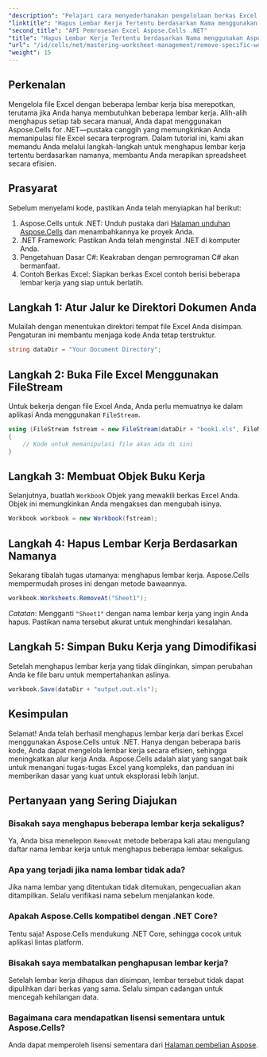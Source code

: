 ```yaml
---
"description": "Pelajari cara menyederhanakan pengelolaan berkas Excel Anda dengan Aspose.Cells untuk .NET. Panduan ini memandu Anda melalui langkah-langkah untuk menghapus lembar kerja tertentu berdasarkan nama secara terprogram, menghemat waktu dan menjaga spreadsheet Anda tetap teratur."
"linktitle": "Hapus Lembar Kerja Tertentu berdasarkan Nama menggunakan Aspose.Cells"
"second_title": "API Pemrosesan Excel Aspose.Cells .NET"
"title": "Hapus Lembar Kerja Tertentu berdasarkan Nama menggunakan Aspose.Cells"
"url": "/id/cells/net/mastering-worksheet-management/remove-specific-worksheets-by-name/"
"weight": 15
---
```


## Perkenalan

Mengelola file Excel dengan beberapa lembar kerja bisa merepotkan, terutama jika Anda hanya membutuhkan beberapa lembar kerja. Alih-alih menghapus setiap tab secara manual, Anda dapat menggunakan Aspose.Cells for .NET—pustaka canggih yang memungkinkan Anda memanipulasi file Excel secara terprogram. Dalam tutorial ini, kami akan memandu Anda melalui langkah-langkah untuk menghapus lembar kerja tertentu berdasarkan namanya, membantu Anda merapikan spreadsheet secara efisien.

## Prasyarat

Sebelum menyelami kode, pastikan Anda telah menyiapkan hal berikut:

1. Aspose.Cells untuk .NET: Unduh pustaka dari [Halaman unduhan Aspose.Cells](https://releases.aspose.com/cells/net/) dan menambahkannya ke proyek Anda.
2. .NET Framework: Pastikan Anda telah menginstal .NET di komputer Anda.
3. Pengetahuan Dasar C#: Keakraban dengan pemrograman C# akan bermanfaat.
4. Contoh Berkas Excel: Siapkan berkas Excel contoh berisi beberapa lembar kerja yang siap untuk berlatih.

## Langkah 1: Atur Jalur ke Direktori Dokumen Anda

Mulailah dengan menentukan direktori tempat file Excel Anda disimpan. Pengaturan ini membantu menjaga kode Anda tetap terstruktur.

```csharp
string dataDir = "Your Document Directory";
```

## Langkah 2: Buka File Excel Menggunakan FileStream

Untuk bekerja dengan file Excel Anda, Anda perlu memuatnya ke dalam aplikasi Anda menggunakan `FileStream`.

```csharp
using (FileStream fstream = new FileStream(dataDir + "book1.xls", FileMode.Open))
{
    // Kode untuk memanipulasi file akan ada di sini
}
```

## Langkah 3: Membuat Objek Buku Kerja

Selanjutnya, buatlah `Workbook` Objek yang mewakili berkas Excel Anda. Objek ini memungkinkan Anda mengakses dan mengubah isinya.

```csharp
Workbook workbook = new Workbook(fstream);
```

## Langkah 4: Hapus Lembar Kerja Berdasarkan Namanya

Sekarang tibalah tugas utamanya: menghapus lembar kerja. Aspose.Cells mempermudah proses ini dengan metode bawaannya.

```csharp
workbook.Worksheets.RemoveAt("Sheet1");
```

*Catatan*: Mengganti `"Sheet1"` dengan nama lembar kerja yang ingin Anda hapus. Pastikan nama tersebut akurat untuk menghindari kesalahan.

## Langkah 5: Simpan Buku Kerja yang Dimodifikasi

Setelah menghapus lembar kerja yang tidak diinginkan, simpan perubahan Anda ke file baru untuk mempertahankan aslinya.

```csharp
workbook.Save(dataDir + "output.out.xls");
```

## Kesimpulan

Selamat! Anda telah berhasil menghapus lembar kerja dari berkas Excel menggunakan Aspose.Cells untuk .NET. Hanya dengan beberapa baris kode, Anda dapat mengelola lembar kerja secara efisien, sehingga meningkatkan alur kerja Anda. Aspose.Cells adalah alat yang sangat baik untuk menangani tugas-tugas Excel yang kompleks, dan panduan ini memberikan dasar yang kuat untuk eksplorasi lebih lanjut.

## Pertanyaan yang Sering Diajukan

### Bisakah saya menghapus beberapa lembar kerja sekaligus?

Ya, Anda bisa menelepon `RemoveAt` metode beberapa kali atau mengulang daftar nama lembar kerja untuk menghapus beberapa lembar sekaligus.

### Apa yang terjadi jika nama lembar tidak ada?

Jika nama lembar yang ditentukan tidak ditemukan, pengecualian akan ditampilkan. Selalu verifikasi nama sebelum menjalankan kode.

### Apakah Aspose.Cells kompatibel dengan .NET Core?

Tentu saja! Aspose.Cells mendukung .NET Core, sehingga cocok untuk aplikasi lintas platform.

### Bisakah saya membatalkan penghapusan lembar kerja?

Setelah lembar kerja dihapus dan disimpan, lembar tersebut tidak dapat dipulihkan dari berkas yang sama. Selalu simpan cadangan untuk mencegah kehilangan data.

### Bagaimana cara mendapatkan lisensi sementara untuk Aspose.Cells?

Anda dapat memperoleh lisensi sementara dari [Halaman pembelian Aspose](https://purchase.aspose.com/temporary-license/).